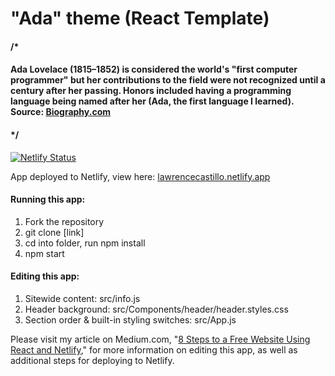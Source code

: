 # "Ada" theme (React Template)

#### /*
#### Ada Lovelace (1815–1852) is considered the world's "first computer programmer" but her contributions to the field were not recognized until a century after her passing. Honors included having a programming language being named after her (Ada, the first language I learned). Source: [Biography.com](https://www.biography.com/scholar/ada-lovelace)
#### */

[![Netlify Status](https://api.netlify.com/api/v1/badges/42e520fe-9d83-470c-8b40-10060adec0e6/deploy-status)](https://app.netlify.com/sites/lawrencecastillo/deploys)

App deployed to Netlify, view here: [lawrencecastillo.netlify.app](https://lawrencecastillo.netlify.app/)

#### Running this app:
1. Fork the repository
2. git clone [link]
3. cd into folder, run npm install
4. npm start

#### Editing this app:
1. Sitewide content: src/info.js
2. Header background: src/Components/header/header.styles.css
3. Section order & built-in styling switches: src/App.js

Please visit my article on Medium.com, "[8 Steps to a Free Website Using React and Netlify](https://medium.com/@lawrence.g.castillo/8-steps-to-a-free-website-using-react-and-netlify-5e2149ede464)," for more information on editing this app, as well as additional steps for deploying to Netlify.
